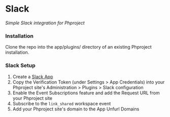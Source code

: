 Slack
===========
*Simple Slack integration for Phproject*

### Installation
Clone the repo into the app/plugins/ directory of an existing Phproject installation.

### Slack Setup

1. Create a [Slack App](https://api.slack.com/slack-apps)
2. Copy the Verification Token (under Settings > App Credentials) into your Phproject site's Administration > Plugins > Slack configuration
3. Enable the Event Subscriptions feature and add the Request URL from your Phproject site
4. Subscribe to the `link_shared` workspace event
5. Add your Phproject site's domain to the App Unfurl Domains
